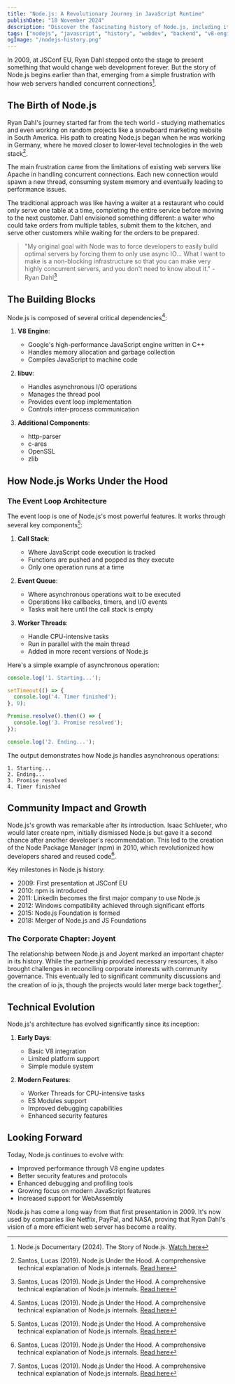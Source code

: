 ```yaml
---
title: "Node.js: A Revolutionary Journey in JavaScript Runtime"
publishDate: "18 November 2024"
description: "Discover the fascinating history of Node.js, including its architecture and how it works under the hood"
tags: ["nodejs", "javascript", "history", "webdev", "backend", "v8-engine", "event-loop"]
ogImage: "/nodejs-history.png"
---
```


In 2009, at JSConf EU, Ryan Dahl stepped onto the stage to present something that would change web development forever. But the story of Node.js begins earlier than that, emerging from a simple frustration with how web servers handled concurrent connections[^1].

## The Birth of Node.js

Ryan Dahl's journey started far from the tech world - studying mathematics and even working on random projects like a snowboard marketing website in South America. His path to creating Node.js began when he was working in Germany, where he moved closer to lower-level technologies in the web stack[^2].

The main frustration came from the limitations of existing web servers like Apache in handling concurrent connections. Each new connection would spawn a new thread, consuming system memory and eventually leading to performance issues.

The traditional approach was like having a waiter at a restaurant who could only serve one table at a time, completing the entire service before moving to the next customer. Dahl envisioned something different: a waiter who could take orders from multiple tables, submit them to the kitchen, and serve other customers while waiting for the orders to be prepared.

> "My original goal with Node was to force developers to easily build optimal servers by forcing them to only use async IO... What I want to make is a non-blocking infrastructure so that you can make very highly concurrent servers, and you don't need to know about it." - Ryan Dahl[^2]

## The Building Blocks

Node.js is composed of several critical dependencies[^2]:

1. **V8 Engine**: 
   - Google's high-performance JavaScript engine written in C++
   - Handles memory allocation and garbage collection
   - Compiles JavaScript to machine code

2. **libuv**:
   - Handles asynchronous I/O operations
   - Manages the thread pool
   - Provides event loop implementation
   - Controls inter-process communication

3. **Additional Components**:
   - http-parser
   - c-ares
   - OpenSSL
   - zlib

## How Node.js Works Under the Hood

### The Event Loop Architecture

The event loop is one of Node.js's most powerful features. It works through several key components[^2]:

1. **Call Stack**: 
   - Where JavaScript code execution is tracked
   - Functions are pushed and popped as they execute
   - Only one operation runs at a time

2. **Event Queue**:
   - Where asynchronous operations wait to be executed
   - Operations like callbacks, timers, and I/O events
   - Tasks wait here until the call stack is empty

3. **Worker Threads**:
   - Handle CPU-intensive tasks
   - Run in parallel with the main thread
   - Added in more recent versions of Node.js

Here's a simple example of asynchronous operation:

```javascript
console.log('1. Starting...');

setTimeout(() => {
  console.log('4. Timer finished');
}, 0);

Promise.resolve().then(() => {
  console.log('3. Promise resolved');
});

console.log('2. Ending...');
```

The output demonstrates how Node.js handles asynchronous operations:
```
1. Starting...
2. Ending...
3. Promise resolved
4. Timer finished
```

## Community Impact and Growth

Node.js's growth was remarkable after its introduction. Isaac Schlueter, who would later create npm, initially dismissed Node.js but gave it a second chance after another developer's recommendation. This led to the creation of the Node Package Manager (npm) in 2010, which revolutionized how developers shared and reused code[^2].

Key milestones in Node.js history:
- 2009: First presentation at JSConf EU
- 2010: npm is introduced
- 2011: LinkedIn becomes the first major company to use Node.js
- 2012: Windows compatibility achieved through significant efforts
- 2015: Node.js Foundation is formed
- 2018: Merger of Node.js and JS Foundations

### The Corporate Chapter: Joyent

The relationship between Node.js and Joyent marked an important chapter in its history. While the partnership provided necessary resources, it also brought challenges in reconciling corporate interests with community governance. This eventually led to significant community discussions and the creation of io.js, though the projects would later merge back together[^2].

## Technical Evolution

Node.js's architecture has evolved significantly since its inception:

1. **Early Days**:
   - Basic V8 integration
   - Limited platform support
   - Simple module system

2. **Modern Features**:
   - Worker Threads for CPU-intensive tasks
   - ES Modules support
   - Improved debugging capabilities
   - Enhanced security features

## Looking Forward

Today, Node.js continues to evolve with:
- Improved performance through V8 engine updates
- Better security features and protocols
- Enhanced debugging and profiling tools
- Growing focus on modern JavaScript features
- Increased support for WebAssembly

Node.js has come a long way from that first presentation in 2009. It's now used by companies like Netflix, PayPal, and NASA, proving that Ryan Dahl's vision of a more efficient web server has become a reality.

[^1]: Node.js Documentary (2024). The Story of Node.js. [Watch here](https://www.youtube.com/watch?v=LB8KwiiUGy0)
[^2]: Santos, Lucas (2019). Node.js Under the Hood. A comprehensive technical explanation of Node.js internals. [Read here](https://dev.to/_staticvoid/node-js-por-baixo-dos-panos-1-conhecendo-nossas-ferramentas-34b6)